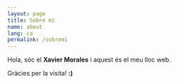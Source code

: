 ```yaml
---
layout: page
title: Sobre mi
name: about
lang: ca
permalink: /sobremi
---
```


Hola, sóc el **Xavier Morales** i aquest és el meu lloc web.

Gràcies per la visita! **:)**
